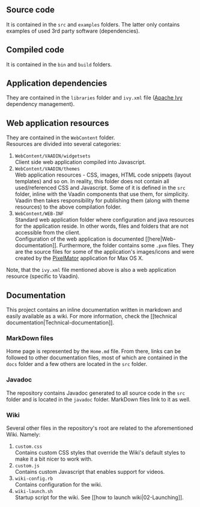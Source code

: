 <!-- --- title: Repository description -->

## Source code

It is contained in the `src` and `examples` folders. The latter only contains examples of used 3rd party software (dependencies).

## Compiled code

It is contained in the `bin` and `build` folders.

## Application dependencies

They are contained in the `libraries` folder and `ivy.xml` file ([Apache Ivy](http://ant.apache.org/ivy) dependency  management).

## Web application resources

They are contained in the `WebContent` folder.  
Resources are divided into several categories:

1. `WebContent/VAADIN/widgetsets`  
Client side web application compiled into Javascript.
2. `WebContent/VAADIN/themes`  
Web application resources - CSS, images, HTML code snippets (layout templates) and so on. In reality, this folder does not contain all used/referenced CSS and Javascript. Some of it is defined in the `src` folder, inline with the Vaadin components that use them, for simplicity. Vaadin then takes responsibility for publishing them (along with theme resources) to the above compilation folder.
3. `WebContent/WEB-INF`  
Standard web application folder where configuration and java resources for the application reside. In other words, files and folders that are not accessible from the client.  
Configuration of the web application is documented [[here|Web-documentation]]. Furthermore, the folder contains some `.pxm` files. They are the source files for some of the application's images/icons and were created by the [PixelMator](http://www.pixelmator.com) application for Max OS X.

Note, that the `ivy.xml` file mentioned above is also a web application resource (specific to Vaadin).

## Documentation

This project contains an inline documentation written in markdown and easily available as a wiki. For more information, check the [[technical documentation|Technical-documentation]].  

### MarkDown files

Home page is represented by the `Home.md` file. From there, links can be followed to other documentation files, most of which are contained in the `docs` folder and a few others are located in the `src` folder.

### Javadoc

The repository contains Javadoc generated to all source code in the `src` folder and is located in the `javadoc` folder. MarkDown files link to it as well.

### Wiki

Several other files in the repository's root are related to the aforementioned Wiki. Namely:

1. `custom.css`  
Contains custom CSS styles that override the Wiki's default styles to make it a bit nicer to work with.
2. `custom.js`  
Contains custom Javascript that enables support for videos.
3. `wiki-config.rb`  
Contains configuration for the wiki.
4. `wiki-launch.sh`  
Startup script for the wiki. See [[how to launch wiki|02-Launching]].